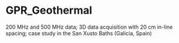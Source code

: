 # GPR_Geothermal
200 MHz and 500 MHz data;
3D data acquisition with 20 cm in-line spacing;
case study in the San Xusto Baths (Galicia, Spain)
